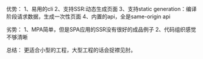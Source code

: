 优势：
1、易用的cli
2、支持SSR:动态生成页面
3、支持static generation：编译阶段请求数据，生成一次性页面
4、内置的api，全是same-origin api

劣势：
1、MPA简单，但是SPA应用的SSR没有很好的成品例子
2、代码组织感觉不够清晰

总结： 更适合小型的工程，大型工程的话会捉襟见肘。
